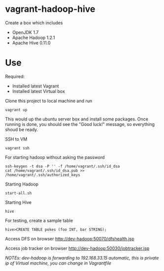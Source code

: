 vagrant-hadoop-hive
===================

Create a box which includes
* OpenJDK 1.7
* Apache Hadoop 1.2.1
* Apache Hive 0.11.0

Use
===
Required:
* Installed latest Vagrant
* Installed latest Virtual box

Clone this project to local machine and run

    vagrant up

This would up the ubuntu server box and install some packages. Once running is done, you should see the "Good luck!" message, so everything shoud be ready. 

SSH to VM

    vagrant ssh

For starting hadoop without asking the password

	ssh-keygen -t dsa -P '' -f /home/vagrant/.ssh/id_dsa
	cat /home/vagrant/.ssh/id_dsa.pub >> /home/vagrant/.ssh/authorized_keys

Starting Hadoop
	
	start-all.sh
	
Starting Hive

    hive
    
For testing, create a sample table

    hive>CREATE TABLE pokes (foo INT, bar STRING);
    
Access DFS on browser 
[http://dev-hadoop:50070/dfshealth.jsp](http://dev-hadoop:50070/dfshealth.jsp)
    
Access job tracker on browser
[http://dev-hadoop:50030/jobtracker.jsp](http://dev-hadoop:50030/jobtracker.jsp)
    
*NOTEs: dev-hadoop is forwarding to 192.168.33.15 automatic, this is private ip of Virtual machine, you can change in Vagrantfile*
